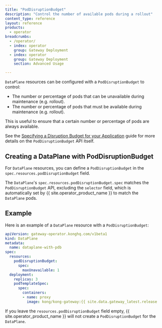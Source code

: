 ```yaml
---
title: "PodDisruptionBudget"
description: "Control the number of available pods during a rollout"
content_type: reference
layout: reference
products:
  - operator
breadcrumbs:
  - /operator/
  - index: operator
    group: Gateway Deployment
  - index: operator
    group: Gateway Deployment
    section: Advanced Usage

---
```


`DataPlane` resources can be configured with a `PodDisruptionBudget` to control:

- The number or percentage of pods that can be unavailable during maintenance (e.g. rollout).
- The number or percentage of pods that must be available during maintenance (e.g. rollout).

This is useful to ensure that a certain number or percentage of pods are always available.

See the [Specifying a Disruption Budget for your Application](https://kubernetes.io/docs/tasks/run-application/configure-pdb/) guide
for more details on the `PodDisruptionBudget` API itself.

## Creating a DataPlane with PodDisruptionBudget

For `DataPlane` resources, you can define a `PodDisruptionBudget` in the `spec.resources.podDisruptionBudget` field.

The `DataPlane`'s `spec.resources.podDisruptionBudget.spec` matches the `PodDisruptionBudget` API, excluding the `selector` field, which is automatically set by {{ site.operator_product_name }} to match the `DataPlane` pods.

## Example

Here is an example of a `DataPlane` resource with a `PodDisruptionBudget`:

```yaml
apiVersion: gateway-operator.konghq.com/v1beta1
kind: DataPlane
metadata:
  name: dataplane-with-pdb
spec:
  resources:
    podDisruptionBudget:
      spec:
        maxUnavailable: 1
  deployment:
    replicas: 3
    podTemplateSpec:
      spec:
        containers:
        - name: proxy
          image: kong/kong-gateway:{{ site.data.gateway_latest.release }}
```

If you leave the `resources.podDisruptionBudget` field empty, {{ site.operator_product_name }} will not create a `PodDisruptionBudget` for the `DataPlane`.
